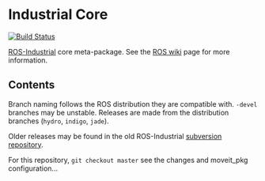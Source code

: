 # Industrial Core

[![Build Status](http://build.ros.org/job/Idev__industrial_core__ubuntu_trusty_amd64/badge/icon)](http://build.ros.org/job/Idev__industrial_core__ubuntu_trusty_amd64)

[ROS-Industrial][] core meta-package. See the [ROS wiki][] page for more
information.

## Contents

Branch naming follows the ROS distribution they are compatible with. `-devel`
branches may be unstable. Releases are made from the distribution branches
(`hydro`, `indigo`, `jade`).

Older releases may be found in the old ROS-Industrial [subversion repository][].


[ROS-Industrial]: http://wiki.ros.org/Industrial
[ROS wiki]: http://wiki.ros.org/industrial_core
[subversion repository]: https://github.com/ros-industrial/swri-ros-pkg


For this repository, `git checkout master` see the changes and moveit_pkg configuration...

